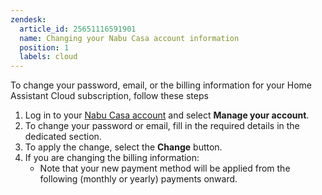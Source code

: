 ```yaml
---
zendesk:
  article_id: 25651116591901
  name: Changing your Nabu Casa account information
  position: 1
  labels: cloud
---
```


To change your password, email, or the billing information for your Home Assistant Cloud subscription, follow these steps

1. Log in to your [Nabu Casa account](https://account.nabucasa.com/) and select **Manage your account**.
2. To change your password or email, fill in the required details in the dedicated section.
3. To apply the change, select the **Change** button.
4. If you are changing the billing information:
   - Note that your new payment method will be applied from the following (monthly or yearly) payments onward.
